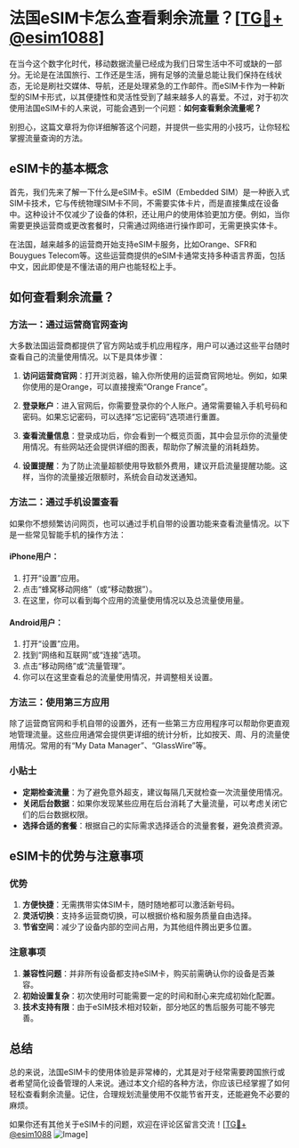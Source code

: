 # 法国eSIM卡怎么查看剩余流量？[[TG💪+ @esim1088](https://t.me/s/esim1088)]

在当今这个数字化时代，移动数据流量已经成为我们日常生活中不可或缺的一部分。无论是在法国旅行、工作还是生活，拥有足够的流量总能让我们保持在线状态，无论是刷社交媒体、导航，还是处理紧急的工作邮件。而eSIM卡作为一种新型的SIM卡形式，以其便捷性和灵活性受到了越来越多人的喜爱。不过，对于初次使用法国eSIM卡的人来说，可能会遇到一个问题：**如何查看剩余流量呢？**

别担心，这篇文章将为你详细解答这个问题，并提供一些实用的小技巧，让你轻松掌握流量查询的方法。

## eSIM卡的基本概念

首先，我们先来了解一下什么是eSIM卡。eSIM（Embedded SIM）是一种嵌入式SIM卡技术，它与传统物理SIM卡不同，不需要实体卡片，而是直接集成在设备中。这种设计不仅减少了设备的体积，还让用户的使用体验更加方便。例如，当你需要更换运营商或更改套餐时，只需通过网络进行操作即可，无需更换实体卡。

在法国，越来越多的运营商开始支持eSIM卡服务，比如Orange、SFR和Bouygues Telecom等。这些运营商提供的eSIM卡通常支持多种语言界面，包括中文，因此即使是不懂法语的用户也能轻松上手。

## 如何查看剩余流量？

### 方法一：通过运营商官网查询

大多数法国运营商都提供了官方网站或手机应用程序，用户可以通过这些平台随时查看自己的流量使用情况。以下是具体步骤：

1. **访问运营商官网**：打开浏览器，输入你所使用的运营商官网地址。例如，如果你使用的是Orange，可以直接搜索“Orange France”。
   
2. **登录账户**：进入官网后，你需要登录你的个人账户。通常需要输入手机号码和密码。如果忘记密码，可以选择“忘记密码”选项进行重置。

3. **查看流量信息**：登录成功后，你会看到一个概览页面，其中会显示你的流量使用情况。有些网站还会提供详细的图表，帮助你了解流量的消耗趋势。

4. **设置提醒**：为了防止流量超额使用导致额外费用，建议开启流量提醒功能。这样，当你的流量接近限额时，系统会自动发送通知。

### 方法二：通过手机设置查看

如果你不想频繁访问网页，也可以通过手机自带的设置功能来查看流量情况。以下是一些常见智能手机的操作方法：

#### iPhone用户：
1. 打开“设置”应用。
2. 点击“蜂窝移动网络”（或“移动数据”）。
3. 在这里，你可以看到每个应用的流量使用情况以及总流量使用量。

#### Android用户：
1. 打开“设置”应用。
2. 找到“网络和互联网”或“连接”选项。
3. 点击“移动网络”或“流量管理”。
4. 你可以在这里查看总的流量使用情况，并调整相关设置。

### 方法三：使用第三方应用

除了运营商官网和手机自带的设置外，还有一些第三方应用程序可以帮助你更直观地管理流量。这些应用通常会提供更详细的统计分析，比如按天、周、月的流量使用情况。常用的有“My Data Manager”、“GlassWire”等。

### 小贴士

- **定期检查流量**：为了避免意外超支，建议每隔几天就检查一次流量使用情况。
- **关闭后台数据**：如果你发现某些应用在后台消耗了大量流量，可以考虑关闭它们的后台数据权限。
- **选择合适的套餐**：根据自己的实际需求选择适合的流量套餐，避免浪费资源。

## eSIM卡的优势与注意事项

### 优势

1. **方便快捷**：无需携带实体SIM卡，随时随地都可以激活新号码。
2. **灵活切换**：支持多运营商切换，可以根据价格和服务质量自由选择。
3. **节省空间**：减少了设备内部的空间占用，为其他组件腾出更多位置。

### 注意事项

1. **兼容性问题**：并非所有设备都支持eSIM卡，购买前需确认你的设备是否兼容。
2. **初始设置复杂**：初次使用时可能需要一定的时间和耐心来完成初始化配置。
3. **技术支持有限**：由于eSIM技术相对较新，部分地区的售后服务可能不够完善。

## 总结

总的来说，法国eSIM卡的使用体验是非常棒的，尤其是对于经常需要跨国旅行或者希望简化设备管理的人来说。通过本文介绍的各种方法，你应该已经掌握了如何轻松查看剩余流量。记住，合理规划流量使用不仅能节省开支，还能避免不必要的麻烦。

如果你还有其他关于eSIM卡的问题，欢迎在评论区留言交流！[[TG💪+ @esim1088](https://t.me/s/esim1088) ![Image](https://i.postimg.cc/4NQfJmqS/Snipaste-2025-05-13-00-14-12.png)]